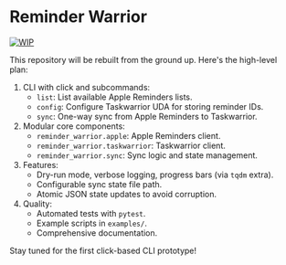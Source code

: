 # Reminder Warrior

[![WIP](https://img.shields.io/badge/status-WIP-yellow.svg)](https://github.com/yourusername/reminder-warrior)

This repository will be rebuilt from the ground up. Here's the high-level plan:

1. CLI with click and subcommands:
   - `list`: List available Apple Reminders lists.
   - `config`: Configure Taskwarrior UDA for storing reminder IDs.
   - `sync`: One-way sync from Apple Reminders to Taskwarrior.
2. Modular core components:
   - `reminder_warrior.apple`: Apple Reminders client.
   - `reminder_warrior.taskwarrior`: Taskwarrior client.
   - `reminder_warrior.sync`: Sync logic and state management.
3. Features:
   - Dry-run mode, verbose logging, progress bars (via `tqdm` extra).
   - Configurable sync state file path.
   - Atomic JSON state updates to avoid corruption.
4. Quality:
   - Automated tests with `pytest`.
   - Example scripts in `examples/`.
   - Comprehensive documentation.

Stay tuned for the first click-based CLI prototype!
